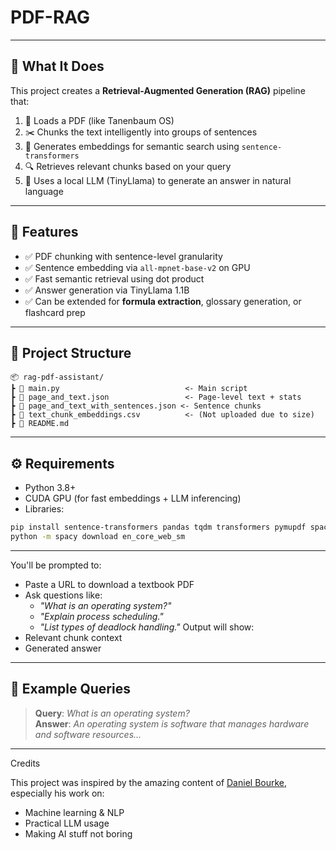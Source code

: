# PDF-RAG

---

## 🧠 What It Does

This project creates a **Retrieval-Augmented Generation (RAG)** pipeline that:

1. 🧾 Loads a PDF (like Tanenbaum OS)
2. ✂️ Chunks the text intelligently into groups of sentences
3. 🧠 Generates embeddings for semantic search using `sentence-transformers`
4. 🔍 Retrieves relevant chunks based on your query
5. 🤖 Uses a local LLM (TinyLlama) to generate an answer in natural language

---

## 🚀 Features

- ✅ PDF chunking with sentence-level granularity  
- ✅ Sentence embedding via `all-mpnet-base-v2` on GPU  
- ✅ Fast semantic retrieval using dot product  
- ✅ Answer generation via TinyLlama 1.1B  
- ✅ Can be extended for **formula extraction**, glossary generation, or flashcard prep  

---

## 📁 Project Structure

```
📦 rag-pdf-assistant/
┣ 📄 main.py                            <- Main script
┣ 📄 page_and_text.json                 <- Page-level text + stats
┣ 📄 page_and_text_with_sentences.json <- Sentence chunks
┣ 📄 text_chunk_embeddings.csv          <- (Not uploaded due to size)
┣ 📄 README.md
```

---

## ⚙️ Requirements

- Python 3.8+
- CUDA GPU (for fast embeddings + LLM inferencing)
- Libraries:

```bash
pip install sentence-transformers pandas tqdm transformers pymupdf spacy torch
python -m spacy download en_core_web_sm
```

---
You'll be prompted to:
- Paste a URL to download a textbook PDF  
- Ask questions like:
  - *"What is an operating system?"*
  - *"Explain process scheduling."*
  - *"List types of deadlock handling."*
Output will show:
- Relevant chunk context
- Generated answer
---
## 📘 Example Queries
> **Query**: *What is an operating system?*  
> **Answer**: *An operating system is software that manages hardware and software resources...*
---
Credits

This project was inspired by the amazing content of [Daniel Bourke](https://www.youtube.com/@Mrdbourke), especially his work on:
- Machine learning & NLP
- Practical LLM usage
- Making AI stuff not boring
